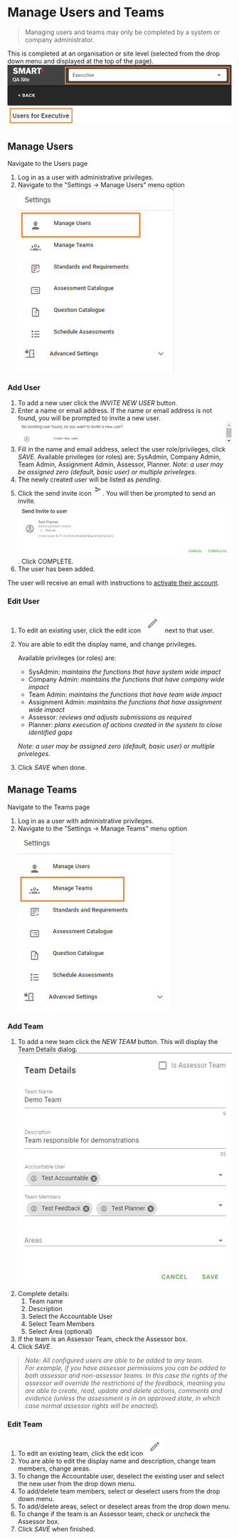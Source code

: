 # Manage Users and Teams
> Managing users and teams may only be completed by a system or company administrator.

This is completed at an organisation or site level (selected from the drop down menu and displayed at the top of the page).
![image](../assets/screenshots/jobs/companyUsers.png)

## Manage Users
Navigate to the Users page
1. Log in as a user with administrative privileges.
1. Navigate to the "Settings -> Manage Users" menu option
![image](../assets/screenshots/jobs/menu-manageusers.png)

### Add User
1. To add a new user click the _INVITE NEW USER_ button.
1. Enter a name or email address. If the name or email address is not found, you will be prompted to invite a new user.
![image](../assets/screenshots/jobs/adduser.png)
1. Fill in the name and email address, select the user role/privileges, click _SAVE_.
Available privileges (or roles) are: SysAdmin, Company Admin, Team Admin,
Assignment Admin, Assessor, Planner. _Note: a user may be assigned zero (default, basic user) or multiple priveleges._
1. The newly created user will be listed as _pending_.
1. Click the send invite icon ![image](../assets/screenshots/jobs/send-inviteIcon.png). You will then be prompted to send an invite.
![image](../assets/screenshots/jobs/send-invite.png). Click COMPLETE.
1. The user has been added.

The user will receive an email with instructions to [activate their account](../jobs/create-account.html).

### Edit User
1. To edit an existing user, click the edit icon ![image](../assets/screenshots/jobs/editIcon.png) next to that user.
1. You are able to edit the display name, and change privileges.  

    Available privileges (or roles) are: 
    - SysAdmin: _maintains the functions that have system wide impact_
    - Company Admin: _maintains the functions that have company wide impact_
    - Team Admin: _maintains the functions that have team wide impact_
    - Assignment Admin: _maintains the functions that have assignment wide impact_
    - Assessor: _reviews and adjusts submissions as required_
    - Planner: _plans execution of actions created in the system to close identified gaps_ 
    
    _Note: a user may be assigned zero (default, basic user) or multiple priveleges._
1. Click _SAVE_ when done.

## Manage Teams
Navigate to the Teams page
1. Log in as a user with administrative privileges.
1. Navigate to the "Settings -> Manage Teams" menu option
![image](../assets/screenshots/jobs/menu-manageteams.png)

### Add Team
1. To add a new team click the _NEW TEAM_ button. This will display the Team Details dialog.
![image](../assets/screenshots/jobs/new-team.png)
1. Complete details:
    1. Team name
    1. Description
    1. Select the Accountable User
    1. Select Team Members 
    1. Select Area (optional)
1. If the team is an Assessor Team, check the Assessor box.
1. Click _SAVE_.  

> _Note: All configured users are able to be added to any team.  
For example, if you have assessor permissions you can be added to both assessor and non-assessor teams. In this case the rights of the assessor will override the restrictions of the feedback, meaning you are able to create, read, update and delete actions, comments and evidence (unless the assessment is in an approved state, in which case normal assessor rights will be enacted)._

### Edit Team
1. To edit an existing team, click the edit icon ![image](../assets/screenshots/jobs/editIcon.png)
1. You are able to edit the display name and description, change team members, change areas.
1. To change the Accountable user, deselect the existing user and select the new user from the drop down menu.
1. To add/delete team members, select or deselect users from the drop down menu.
1. To add/delete areas, select or deselect areas from the drop down menu.
1. To change if the team is an Assessor team, check or uncheck the Assessor box.
1. Click _SAVE_ when finished.